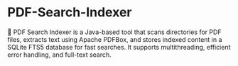 # PDF-Search-Indexer
🚀 PDF Search Indexer is a Java-based tool that scans directories for PDF files, extracts text using Apache PDFBox, and stores indexed content in a SQLite FTS5 database for fast searches. It supports multithreading, efficient error handling, and full-text search.
